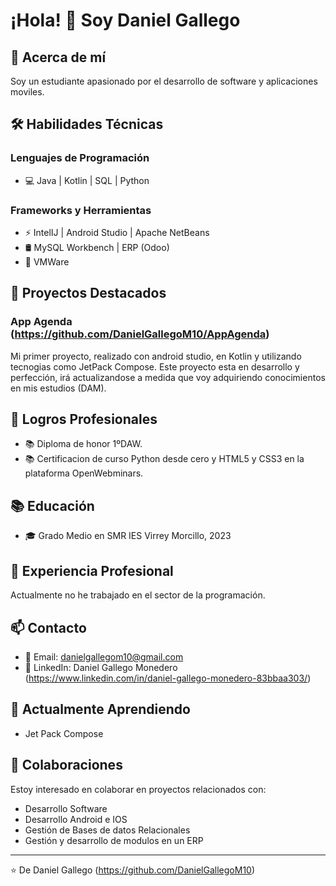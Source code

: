 # ¡Hola! 👋 Soy Daniel Gallego

## 🚀 Acerca de mí
Soy un estudiante apasionado por el desarrollo de software y aplicaciones moviles.

## 🛠️ Habilidades Técnicas
### Lenguajes de Programación
- 💻 Java | Kotlin | SQL | Python
  
### Frameworks y Herramientas
- ⚡ IntelIJ | Android Studio | Apache NetBeans
- 🛢️ MySQL Workbench | ERP (Odoo)
- 🔧 VMWare

## 🌟 Proyectos Destacados
### App Agenda (https://github.com/DanielGallegoM10/AppAgenda)
Mi primer proyecto, realizado con android studio, en Kotlin y utilizando tecnogias como JetPack Compose.
Este proyecto esta en desarrollo y perfección, irá actualizandose a medida que voy adquiriendo conocimientos en mis estudios (DAM).

## 🎯 Logros Profesionales
- 📚 Diploma de honor 1ºDAW.
- 📚 Certificacion de curso Python desde cero y HTML5 y CSS3 en la plataforma OpenWebminars.

## 📚 Educación
- 🎓 Grado Medio en SMR
  IES Virrey Morcillo, 2023

## 💼 Experiencia Profesional
Actualmente no he trabajado en el sector de la programación.

## 📫 Contacto
- 📧 Email: danielgallegom10@gmail.com
- 🔗 LinkedIn: Daniel Gallego Monedero (https://www.linkedin.com/in/daniel-gallego-monedero-83bbaa303/)

## 🌱 Actualmente Aprendiendo
- Jet Pack Compose

## 👯 Colaboraciones
Estoy interesado en colaborar en proyectos relacionados con:
- Desarrollo Software
- Desarrollo Android e IOS
- Gestión de Bases de datos Relacionales
- Gestión y desarrollo de modulos en un ERP

---
⭐️ De Daniel Gallego (https://github.com/DanielGallegoM10)
